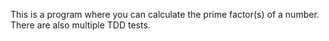 This is a program where you can calculate the prime factor(s) of a number. 
There are also multiple TDD tests. 
